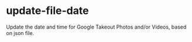 # update-file-date
Update the date and time for Google Takeout Photos and/or Videos, based on json file.

